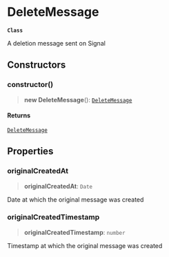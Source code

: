 # DeleteMessage

**`Class`**

A deletion message sent on Signal

## Constructors

### constructor()

> **new DeleteMessage**(): [`DeleteMessage`](class.deletemessage.md)

#### Returns

[`DeleteMessage`](class.deletemessage.md)

## Properties

### originalCreatedAt

> **originalCreatedAt**: `Date`

Date at which the original message was created

### originalCreatedTimestamp

> **originalCreatedTimestamp**: `number`

Timestamp at which the original message was created
